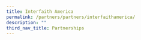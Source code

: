 ```yaml
---
title: Interfaith America
permalink: /partners/partners/interfaithamerica/
description: ""
third_nav_title: Partnerships
---
```


